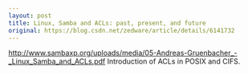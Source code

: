 ```yaml
---
layout: post
title: Linux, Samba and ACLs: past, present, and future
original: https://blog.csdn.net/zedware/article/details/6141732
---
```

http://www.sambaxp.org/uploads/media/05-Andreas-Gruenbacher_-_Linux_Samba_and_ACLs.pdf
Introduction of ACLs in POSIX and CIFS.

